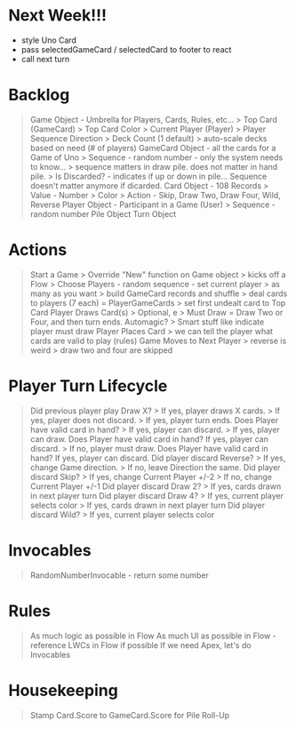 # Next Week!!!

- style Uno Card
- pass selectedGameCard / selectedCard to footer to react
- call next turn

# Backlog

> Game Object - Umbrella for Players, Cards, Rules, etc...
    > Top Card (GameCard)
    > Top Card Color
    > Current Player (Player)
    > Player Sequence Direction
    > Deck Count (1 default)
        > auto-scale decks based on need (# of players)
> GameCard Object - all the cards for a Game of Uno
    > Sequence - random number - only the system needs to know...
        > sequence matters in draw pile. does not matter in hand pile. 
    > Is Discarded? - indicates if up or down in pile... Sequence doesn't matter anymore if dicarded.
> Card Object - 108 Records
    > Value - Number
    > Color
    > Action - Skip, Draw Two, Draw Four, Wild, Reverse
> Player Object - Participant in a Game (User)
    > Sequence - random number
> Pile Object
> Turn Object

# Actions

> Start a Game
    > Override "New" function on Game object
        > kicks off a Flow
    > Choose Players - random sequence - set current player
        > as many as you want
        > build GameCard records and shuffle
    > deal cards to players (7 each) = PlayerGameCards
    > set first undealt card to Top Card
> Player Draws Card(s)
    > Optional, e
    > Must Draw = Draw Two or Four, and then turn ends. Automagic?
    > Smart stuff like indicate player must draw
> Player Places Card
    > we can tell the player what cards are valid to play (rules)
> Game Moves to Next Player
    > reverse is weird
    > draw two and four are skipped

# Player Turn Lifecycle

> Did previous player play Draw X?
    > If yes, player draws X cards.
    > If yes, player does not discard.
    > If yes, player turn ends.
> Does Player have valid card in hand?
    > If yes, player can discard.
    > If yes, player can draw.
        Does Player have valid card in hand?
            If yes, player can discard.
    > If no, player must draw.
        Does Player have valid card in hand?
            If yes, player can discard.
> Did player discard Reverse?
    > If yes, change Game direction.
    > If no, leave Direction the same.
> Did player discard Skip?
    > If yes, change Current Player +/-2
    > If no, change Current Player +/-1
> Did player discard Draw 2?
    > If yes, cards drawn in next player turn
> Did player discard Draw 4?
    > If yes, current player selects color
    > If yes, cards drawn in next player turn
> Did player discard Wild?
    > If yes, current player selects color

# Invocables

> RandomNumberInvocable - return some number 

# Rules

> As much logic as possible in Flow
> As much UI as possible in Flow - reference LWCs in Flow if possible
> If we need Apex, let's do Invocables

# Housekeeping

> Stamp Card.Score to GameCard.Score for Pile Roll-Up
